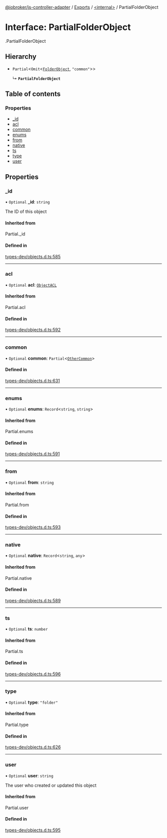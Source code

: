 [@iobroker/js-controller-adapter](../README.md) / [Exports](../modules.md) / [<internal\>](../modules/internal_.md) / PartialFolderObject

# Interface: PartialFolderObject

[<internal>](../modules/internal_.md).PartialFolderObject

## Hierarchy

- `Partial`<`Omit`<[`FolderObject`](internal_.FolderObject.md), ``"common"``\>\>

  ↳ **`PartialFolderObject`**

## Table of contents

### Properties

- [\_id](internal_.PartialFolderObject.md#_id)
- [acl](internal_.PartialFolderObject.md#acl)
- [common](internal_.PartialFolderObject.md#common)
- [enums](internal_.PartialFolderObject.md#enums)
- [from](internal_.PartialFolderObject.md#from)
- [native](internal_.PartialFolderObject.md#native)
- [ts](internal_.PartialFolderObject.md#ts)
- [type](internal_.PartialFolderObject.md#type)
- [user](internal_.PartialFolderObject.md#user)

## Properties

### \_id

• `Optional` **\_id**: `string`

The ID of this object

#### Inherited from

Partial.\_id

#### Defined in

[types-dev/objects.d.ts:585](https://github.com/ioBroker/ioBroker.js-controller/blob/5a12d69c/packages/types-dev/objects.d.ts#L585)

___

### acl

• `Optional` **acl**: [`ObjectACL`](internal_.ObjectACL.md)

#### Inherited from

Partial.acl

#### Defined in

[types-dev/objects.d.ts:592](https://github.com/ioBroker/ioBroker.js-controller/blob/5a12d69c/packages/types-dev/objects.d.ts#L592)

___

### common

• `Optional` **common**: `Partial`<[`OtherCommon`](internal_.OtherCommon.md)\>

#### Defined in

[types-dev/objects.d.ts:631](https://github.com/ioBroker/ioBroker.js-controller/blob/5a12d69c/packages/types-dev/objects.d.ts#L631)

___

### enums

• `Optional` **enums**: `Record`<`string`, `string`\>

#### Inherited from

Partial.enums

#### Defined in

[types-dev/objects.d.ts:591](https://github.com/ioBroker/ioBroker.js-controller/blob/5a12d69c/packages/types-dev/objects.d.ts#L591)

___

### from

• `Optional` **from**: `string`

#### Inherited from

Partial.from

#### Defined in

[types-dev/objects.d.ts:593](https://github.com/ioBroker/ioBroker.js-controller/blob/5a12d69c/packages/types-dev/objects.d.ts#L593)

___

### native

• `Optional` **native**: `Record`<`string`, `any`\>

#### Inherited from

Partial.native

#### Defined in

[types-dev/objects.d.ts:589](https://github.com/ioBroker/ioBroker.js-controller/blob/5a12d69c/packages/types-dev/objects.d.ts#L589)

___

### ts

• `Optional` **ts**: `number`

#### Inherited from

Partial.ts

#### Defined in

[types-dev/objects.d.ts:596](https://github.com/ioBroker/ioBroker.js-controller/blob/5a12d69c/packages/types-dev/objects.d.ts#L596)

___

### type

• `Optional` **type**: ``"folder"``

#### Inherited from

Partial.type

#### Defined in

[types-dev/objects.d.ts:626](https://github.com/ioBroker/ioBroker.js-controller/blob/5a12d69c/packages/types-dev/objects.d.ts#L626)

___

### user

• `Optional` **user**: `string`

The user who created or updated this object

#### Inherited from

Partial.user

#### Defined in

[types-dev/objects.d.ts:595](https://github.com/ioBroker/ioBroker.js-controller/blob/5a12d69c/packages/types-dev/objects.d.ts#L595)
